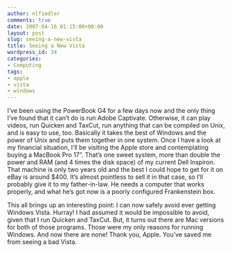 ```yaml
---
author: nlfiedler
comments: true
date: 2007-04-16 01:15:00+00:00
layout: post
slug: seeing-a-new-vista
title: Seeing a New Vista
wordpress_id: 34
categories:
- Computing
tags:
- apple
- vista
- windows
---
```


I’ve been using the PowerBook G4 for a few days now and the only thing I’ve found that it can’t do is run Adobe Captivate. Otherwise, it can play videos, run Quicken and TaxCut, run anything that can be compiled on Unix, and is easy to use, too. Basically it takes the best of Windows and the power of Unix and puts them together in one system. Once I have a look at my financial situation, I’ll be visiting the Apple store and contemplating buying a MacBook Pro 17”. That’s one sweet system, more than double the power and RAM (and 4 times the disk space) of my current Dell Inspiron. That machine is only two years old and the best I could hope to get for it on eBay is around $400. It’s almost pointless to sell it in that case, so I’ll probably give it to my father-in-law. He needs a computer that works properly, and what he’s got now is a poorly configured Frankenstein box.

   

This all brings up an interesting point: I can now safely avoid ever getting Windows Vista. Hurray! I had assumed it would be impossible to avoid, given that I run Quicken and TaxCut. But, it turns out there are Mac versions for both of those programs. Those were my only reasons for running Windows. And now there are none! Thank you, Apple. You’ve saved me from seeing a bad Vista.
